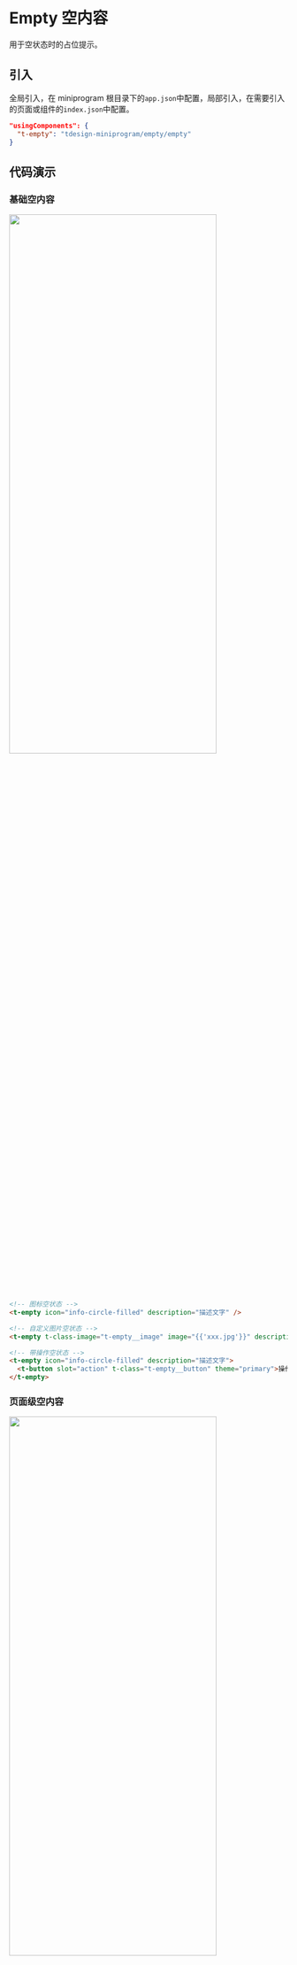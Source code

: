# Empty 空内容

用于空状态时的占位提示。

## 引入

全局引入，在 miniprogram 根目录下的`app.json`中配置，局部引入，在需要引入的页面或组件的`index.json`中配置。

```json
"usingComponents": {
  "t-empty": "tdesign-miniprogram/empty/empty"
}
```

## 代码演示

### 基础空内容

<img src="https://tdesign.gtimg.com/miniprogram/readme/empty-1.png" width="375px" height="50%">

```html
<!-- 图标空状态 -->
<t-empty icon="info-circle-filled" description="描述文字" />

<!-- 自定义图片空状态 -->
<t-empty t-class-image="t-empty__image" image="{{'xxx.jpg'}}" description="描述文字" />

<!-- 带操作空状态 -->
<t-empty icon="info-circle-filled" description="描述文字">
  <t-button slot="action" t-class="t-empty__button" theme="primary">操作按钮</t-button>
</t-empty>
```

### 页面级空内容

<img src="https://tdesign.gtimg.com/miniprogram/readme/empty-2.png" width="375px" height="50%">

```html
<!-- 空页面 -->
<view class="page">
  <t-empty
    t-class="empty-cls"
    t-class-actions="t-empty__actions"
    icon="info-circle-filled"
    description="描述文字"
  >
    <t-button slot="action" variant="plain">按钮</t-button>
  </t-empty>
</view>
```

## API

### Empty Props

| 名称             | 类型          | 默认值 | 说明                                                                                                                                                | 必传 |
| ---------------- | ------------- | ------ | --------------------------------------------------------------------------------------------------------------------------------------------------- | ---- |
| action           | Slot          | -      | 操作按钮                                                                                                                                            | N    |
| description      | String / Slot | -      | 描述文字                                                                                                                                            | N    |
| external-classes | Array         | -      | 组件类名，分别用于设置 组件外层类名、文本描述类名、图片类名、操作按钮类名。`['t-class', 't-class-description', 't-class-image', 't-class-actions']` | N    |
| icon             | String        | -      | 图标名称                                                                                                                                            | N    |
| image            | String / Slot | -      | 图片地址                                                                                                                                            | N    |
